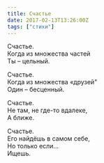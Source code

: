 ```yaml
---
title: Счастье
date: 2017-02-13T13:26:00Z
tags: ["стихи"]
---
```


Счастье.  
Когда из множества частей  
Ты – цельный.

Счастье.  
Когда из множества «друзей"  
Один – бесценный.

Счастье.  
Не там, не где-то вдалеке,  
А ближе.

Счастье.  
Его найдёшь в самом себе,  
Но только если…  
Ищешь.  
